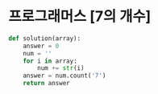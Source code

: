 # 프로그래머스 [7의 개수]
```python
def solution(array):
    answer = 0
    num = ''
    for i in array:
        num += str(i)
    answer = num.count('7')
    return answer
```
